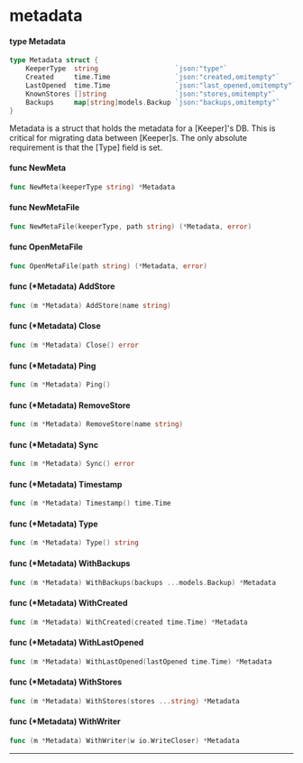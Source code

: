 # metadata



#### type Metadata

```go
type Metadata struct {
	KeeperType  string                   `json:"type"`
	Created     time.Time                `json:"created,omitempty"`
	LastOpened  time.Time                `json:"last_opened,omitempty"`
	KnownStores []string                 `json:"stores,omitempty"`
	Backups     map[string]models.Backup `json:"backups,omitempty"`
}
```

Metadata is a struct that holds the metadata for a [Keeper]'s DB. This is
critical for migrating data between [Keeper]s. The only absolute requirement is
that the [Type] field is set.

#### func  NewMeta

```go
func NewMeta(keeperType string) *Metadata
```

#### func  NewMetaFile

```go
func NewMetaFile(keeperType, path string) (*Metadata, error)
```

#### func  OpenMetaFile

```go
func OpenMetaFile(path string) (*Metadata, error)
```

#### func (*Metadata) AddStore

```go
func (m *Metadata) AddStore(name string)
```

#### func (*Metadata) Close

```go
func (m *Metadata) Close() error
```

#### func (*Metadata) Ping

```go
func (m *Metadata) Ping()
```

#### func (*Metadata) RemoveStore

```go
func (m *Metadata) RemoveStore(name string)
```

#### func (*Metadata) Sync

```go
func (m *Metadata) Sync() error
```

#### func (*Metadata) Timestamp

```go
func (m *Metadata) Timestamp() time.Time
```

#### func (*Metadata) Type

```go
func (m *Metadata) Type() string
```

#### func (*Metadata) WithBackups

```go
func (m *Metadata) WithBackups(backups ...models.Backup) *Metadata
```

#### func (*Metadata) WithCreated

```go
func (m *Metadata) WithCreated(created time.Time) *Metadata
```

#### func (*Metadata) WithLastOpened

```go
func (m *Metadata) WithLastOpened(lastOpened time.Time) *Metadata
```

#### func (*Metadata) WithStores

```go
func (m *Metadata) WithStores(stores ...string) *Metadata
```

#### func (*Metadata) WithWriter

```go
func (m *Metadata) WithWriter(w io.WriteCloser) *Metadata
```

---
